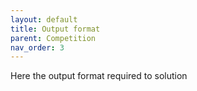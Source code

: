```yaml
---
layout: default
title: Output format
parent: Competition
nav_order: 3
---
```

Here the output format required to solution